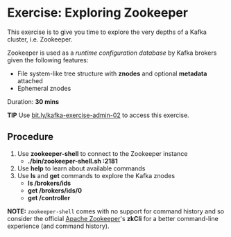 # Exercise: Exploring Zookeeper

This exercise is to give you time to explore the very depths of a Kafka cluster, i.e. Zookeeper.

Zookeeper is used as a _runtime configuration database_ by Kafka brokers given the following features:

* File system-like tree structure with **znodes** and optional **metadata** attached
* Ephemeral znodes

Duration: **30 mins**

**TIP** Use [bit.ly/kafka-exercise-admin-02](https://bit.ly/kafka-exercise-admin-02) to access this exercise.

## Procedure

1. Use **zookeeper-shell** to connect to the Zookeeper instance
    * **./bin/zookeeper-shell.sh :2181**
2. Use **help** to learn about available commands
3. Use **ls** and **get** commands to explore the Kafka znodes
    * **ls /brokers/ids**
    * **get /brokers/ids/0**
    * **get /controller**

**NOTE:** `zookeeper-shell` comes with no support for command history and so consider the official [Apache Zookeeper](https://zookeeper.apache.org/)'s **zkCli** for a better command-line experience (and command history).
